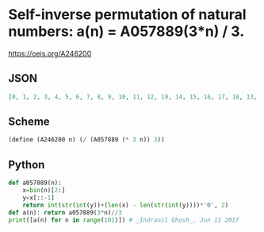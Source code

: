 # Self\-inverse permutation of natural numbers: a\(n\) \= A057889\(3\*n\) / 3\.
https://oeis.org/A246200
## JSON
```JSON
[0, 1, 2, 3, 4, 5, 6, 7, 8, 9, 10, 11, 12, 19, 14, 15, 16, 17, 18, 13, 20, 21, 22, 27, 24, 35, 38, 23, 28, 39, 30, 31, 32, 33, 34, 25, 36, 41, 26, 29, 40, 37, 42, 43, 44, 75, 54, 59, 48, 67, 70, 51, 76, 83, 46, 55, 56, 71, 78, 47, 60, 79, 62, 63, 64, 65, 66, 49, 68, 81, 50, 57, 72, 73, 82, 45, 52, 77, 58, 61, 80, 69]
```
## Scheme
```Scheme
(define (A246200 n) (/ (A057889 (* 3 n)) 3))
```
## Python
```Python
def a057889(n):
    x=bin(n)[2:]
    y=x[::-1]
    return int(str(int(y))+(len(x) - len(str(int(y))))*'0', 2)
def a(n): return a057889(3*n)//3
print([a(n) for n in range(101)]) # _Indranil Ghosh_, Jun 11 2017
```
